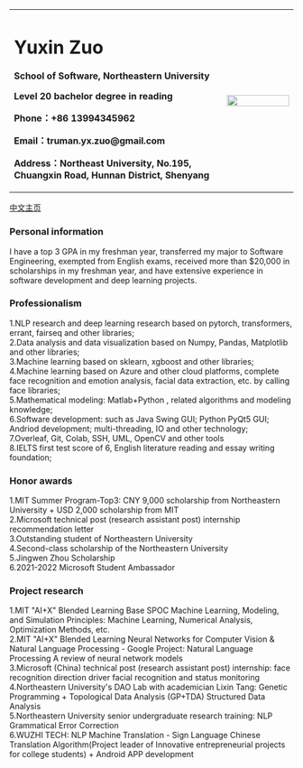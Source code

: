 <table border="0">
  <tr>
    <td width="75%">
      <h1>Yuxin Zuo</h1>
      <p><b>School of Software, Northeastern University</b></p>
      <p><b>Level 20 bachelor degree in reading</b></p>
      <p><b>Phone：+86 13994345962</b></p>
      <p><b>Email：truman.yx.zuo@gmail.com</b></p>
      <p><b>Address：Northeast University, No.195, Chuangxin Road, Hunnan District, Shenyang</b></p>
    </td>
    <td width="25%">
      <img src="https://z3.ax1x.com/2021/09/25/4szkNR.jpg" width="100%">      
    </td>
  </tr>
</table>

[中文主页](https://truman-zyx.github.io/yx.zuo.io/)  

###  Personal information
I have a top 3 GPA in my freshman year, transferred my major to Software Engineering, exempted from English exams, received more than $20,000 in scholarships in my freshman year, and have extensive experience in software development and deep learning projects.

###  Professionalism
1.NLP research and deep learning research based on pytorch, transformers, errant, fairseq and other libraries;  
2.Data analysis and data visualization based on Numpy, Pandas, Matplotlib and other libraries;  
3.Machine learning based on sklearn, xgboost and other libraries;  
4.Machine learning based on Azure and other cloud platforms, complete face recognition and emotion analysis, facial data extraction, etc. by calling face libraries;  
5.Mathematical modeling: Matlab+Python , related algorithms and modeling knowledge;  
6.Software development: such as Java Swing GUI; Python PyQt5 GUI; Andriod development; multi-threading, IO and other technology;  
7.Overleaf, Git, Colab, SSH, UML, OpenCV and other tools  
8.IELTS first test score of 6, English literature reading and essay writing foundation;  


###  Honor awards
1.MIT Summer Program-Top3: CNY 9,000 scholarship from Northeastern University + USD 2,000 scholarship from MIT  
2.Microsoft technical post (research assistant post) internship recommendation letter  
3.Outstanding student of Northeastern University  
4.Second-class scholarship of the Northeastern University  
5.Jingwen Zhou Scholarship  
6.2021-2022 Microsoft Student Ambassador  

###  Project research
1.MIT "AI+X" Blended Learning Base SPOC Machine Learning, Modeling, and Simulation Principles: Machine Learning, Numerical Analysis, Optimization Methods, etc.  
2.MIT "AI+X" Blended Learning Neural Networks for Computer Vision & Natural Language Processing - Google Project: Natural Language Processing A review of neural network models  
3.Microsoft (China) technical post (research assistant post) internship: face recognition direction driver facial recognition and status monitoring  
4.Northeastern University's DAO Lab with academician Lixin Tang: Genetic Programming + Topological Data Analysis (GP+TDA) Structured Data Analysis  
5.Northeastern University senior undergraduate research training: NLP Grammatical Error Correction  
6.WUZHI TECH: NLP Machine Translation - Sign Language Chinese Translation Algorithm(Project leader of Innovative entrepreneurial projects for college students) + Android APP development    


